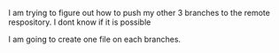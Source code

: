 I am trying to figure out how to push my other 3 branches to the remote respository. 
I dont know if it is possible

I am going to create one file on each branches. 

